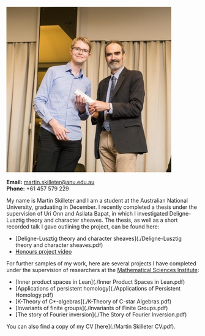 
<img src="martin-skilleter.jpg"
     alt="ANU 2019 Science Prizes, Awards and Scholarships Presentation Ceremony"
     style="float: none; margin: auto;" />

__Email:__ martin.skilleter@anu.edu.au <br>
__Phone:__ +61 457 579 229

My name is Martin Skilleter and I am a student at the Australian National University, graduating in December. I recently completed a thesis under the supervision of Uri Onn and Asilata Bapat, in which I investigated Deligne-Lusztig theory and character sheaves. The thesis, as well as a short recorded talk I gave outlining the project, can be found here:
- [Deligne-Lusztig theory and character sheaves](./Deligne-Lusztig theory and character sheaves.pdf)
- [Honours project video](https://youtu.be/J7QTNT25yYU)

For further samples of my work, here are several projects I have completed under the supervision of researchers at the [Mathematical Sciences Institute](http://maths.anu.edu.au/):

- [Inner product spaces in Lean](./Inner Product Spaces in Lean.pdf)
- [Applications of persistent homology](./Applications of Persistent Homology.pdf)
- [K-Theory of C*-algebras](./K-Theory of C-star Algebras.pdf)
- [Invariants of finite groups](./Invariants of Finite Groups.pdf)
- [The story of Fourier inversion](./The Story of Fourier Inversion.pdf)

You can also find a copy of my CV [here](./Martin Skilleter CV.pdf).

